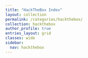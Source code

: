 ```yaml
---
title: "HackTheBox Index"
layout: collection
permalink: /categories/hackthebox/
collection: hackthebox
author_profile: true
entries_layout: grid
classes: wide
sidebar:
  nav: hackthebox
---
```

